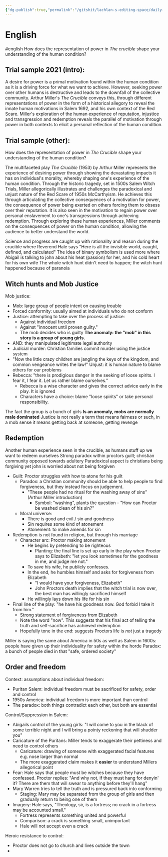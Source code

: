 ```yaml
---
{"dg-publish":true,"permalink":"/gitshit/lachlan-s-editing-space/daily-notes/nov-22-2023/"}
---
```



# English
#english
How does the representation of power in _The crucible_ shape your understanding of the human condition?

## Trial sample 2021 (intro):

A desire for power is a primal motivation found within the human condition as it is a driving force for what we want to achieve. However, seeking power over other humans is destructive and leads to the downfall of the collective community. Arthur Miller's _The Crucible_ conveys this, through different representations of power in the form of a historical allegory to reveal the innate human motivations in Salem 1692, and his own context of the Red Scare. Miller's exploration of the human experience of reputation, injustice and transgression and redemption reveals the parallel of motivation through power in both contexts to elicit a personal reflection of the human condition.

## Trial sample (other):
How does the representation of power in _The Crucible_ shape your understanding of the human condition?

The multifaceted play _The Crucible_ (1953) by Arthur Miller represents the experience of desiring power through showing the devastating impacts it has on individual's morality, whereby shaping one's experience of the human condition. Through the historic tragedy, set in 1500s Salem Witch Trials, Miller allegorically illustrates and challenges the paradoxical and unjust nature of the Red Scare of 1950s McCarthyism. He achieves this through articulating the collective consequences of a motivation for power, the consequence of power being exerted on others forcing them to obsess over their reputation. It is also seen in the motivation to regain power over personal enslavement to one's transgressions through achieving redemption. Through exploring these human experiences, Miller comments on the consequences of power on the human condition, allowing the audience to better understand the world.

Science and progress are caught up with rationality and reason during the crucible where Reverend Hale says "Here is all the invisible world, caught, defined, and calculated"
The idea of binary symbolism is used more where Abigail is talking to john about his heat (passion) for her, and his cold heart for his own wife
The whole witch hunt didn't need to happen; the witch hunt happened because of paranoia

## Witch hunts and Mob Justice
Mob justice:
- Mob: large group of people intent on causing trouble
- Forced conformity: usually aimed at individuals who do not conform
- Justice: attempting to take over the process of justice:
	- Against individual freedom
	- Against "innocent until proven guilty."
	- The mob decides who is guilty
**The anomaly: the "mob" in this story is a group of young girls.**
- AND: they manipulated legitimate legal authority
- Judicial murder: Christian families commit murder using the justice system
- "Now the little crazy children are jangling the keys of the kingdom, and common vengeance writes the law!"
Unjust: it is human nature to blame others for our problems
- Rebecca: "there is prodigious danger in the seeking of loose spirits. I fear it, I fear it. Let us rather blame ourselves."
	- Rebecca is a wise character and gives the correct advice early in the play. It is ignored
	- Characters have a choice: blame "loose spirits" or take personal responsibility.


The fact the group is a bunch of girls **Is an anomaly, mobs are normally male dominated** 
Justice is not really a term that means fairness or such, in a mob sense it means getting back at someone, getting revenge

## Redemption
Another human experience seen in the crucible, as humans stuff up we want to redeem ourselves
Strong paradox within proctors guilt; christian community opposed towards adultery
Paradoxical aspect is christians being forgiving yet john is worried about not being forgiven

- Guilt: Proctor struggles with how to atone for his guilt
	- Paradox: a Christian community should be able to help people to find forgiveness, but they instead focus on judgement. 
		- "These people had no ritual for the washing away of sins" (Arthur Miller introduction)
			- Symbol: "washing", plants the question - "How can Proctor be washed clean of his sin?"
	- Moral universe:
		- There is good and evil / sin and goodness
		- Sin requires some kind of atonement
		- Atonement: to make amends for sin
- Redemption is not found in religion, but through his marriage
	- Character arc: Proctor making atonement
		- He begins by pretending to be righteous
			- Planting: the final line is set up early in the play when Proctor says to Elizabeth: "let you look sometimes for the goodness in me, and judge me not."
		- To save his wife, he publicly confesses.
		- In the end, he humbles himself and asks for forgiveness from Elizabeth
			- "I would have your forgiveness, Elizabeth"
			- John Proctors death implies that the witch trial is now over, the best man has willingly sacrificed himself
		- He willingly lays down his life for his sin
- Final line of the play: "he have his goodness now. God forbid I take it from him."
	- Strong statement of forgiveness from Elizabeth
	- Note the word "now". This suggests that his final act of telling the truth and self-sacrifice has achieved redemption
	- Hopefully tone in the end: suggests Proctors life is _not_ just a tragedy

Miller is saying the same about America in 50s as well as Salem in 1600s: people have given up their individuality for safety within the horde
Paradox: a bunch of people died in that "safe, ordered society"
## Order and freedom
Context: assumptions about individual freedom:
- Puritan Salem: individual freedom must be sacrificed for safety, order and control
- 1950s America: individual freedom is more important than control
- The paradox: both things contradict each other, but both are essential

Control/Suppression in Salem:
- Abigails control of the young girls: "I will come to you in the black of some terrible night and I will bring a pointy reckoning that will shudder you"
- Caricature of the Puritans: Miller tends to exaggerate their pettiness and need to control others
	- Caricature: drawing of someone with exaggerated facial features e.g. nose larger than normal
	- The more exaggerated claim makes it **easier** to understand Millers allegorical point
- Fear: Hale says that people must be witches because they have confessed. Proctor replies: "And why not, if they must hang for denyin' it? There are them that will swear to anything before they'll hang"
- Mary Warren tries to tell the truth and is pressured back into conforming
	- Staging: Mary may be separated from the group of girls and then gradually return to being one of them
- Imagery: Hale says, "Theology, sir, is a fortress; no crack in a fortress may be accounted small."
	- Fortress represents something united and powerful
	- Comparison: a crack is something small, unimportant
	- Hale will not accept even a crack

Heroic resistance to control:
- Proctor does not go to church and lives outside the town
- 